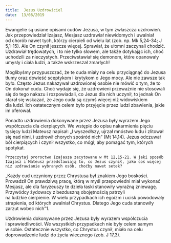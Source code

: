 ```yaml
---
title:  Jezus Uzdrowiciel
date:  13/08/2019
---
```


Ewangelie są usiane opisami cudów Jezusa, w tym zwłaszcza uzdrowień. Jak przepowiedział Izajasz, Mesjasz uzdrawiał niewidomych i uwalniał od chorób nawet tych, którzy cierpieli od wielu lat (zob. np. Mk 5,24-34; J 5,1-15). Ale On czynił jeszcze więcej. Sprawiał, że ułomni zaczynali chodzić. Uzdrawiał trędowatych, i to nie tylko słowem, ale także dotykając ich, choć uchodzili za nieczystych. Przeciwstawiał się demonom, które opanowały umysły i ciała ludzi, a także wskrzeszał zmarłych!

Moglibyśmy przypuszczać, że te cuda miały na celu przyciągnąć do Jezusa tłumy oraz dowieść sceptykom i krytykom o Jego mocy. Ale nie zawsze tak było. Często Jezus nakazywał uzdrowionej osobie nie mówić o tym, że to On dokonał cudu. Choć wydaje się, że uzdrowieni przeważnie nie stosowali się do tego nakazu i rozpowiadali, co Jezus dla nich uczynił, to jednak On starał się wskazać, że Jego cuda są czymś więcej niż widowiskiem dla ludzi. Ich ostatecznym celem było przyjęcie przez ludzi zbawienia, jakie im oferował.

Ponadto uzdrowienia dokonywane przez Jezusa były wyrazem Jego współczucia dla cierpiących. We wstępie do opisu nakarmienia pięciu tysięcy ludzi Mateusz napisał: „I wyszedłszy, ujrzał mnóstwo ludu i zlitował się nad nimi, i uzdrowił chorych spośród nich” (Mt 14,14). Jezus odczuwał ból cierpiących i czynił wszystko, co mógł, aby pomagać tym, których spotykał.

`Przeczytaj proroctwo Izajasza zacytowane w Mt 12,15-21. W jaki sposób Izajasz i Mateusz przedstawiają to, co Jezus czynił, jako coś więcej niż uzdrawianie wybranych osób, choćby nawet setek?`

„Każdy cud uczyniony przez Chrystusa był znakiem Jego boskości. Prowadził On prawdziwą pracę, którą w myśl przepowiedni miał wykonać Mesjasz, ale dla faryzeuszy te dzieła łaski stanowiły wyraźną zniewagę. Przywódcy żydowscy z bezduszną obojętnością patrzyli na ludzkie cierpienie. W wielu przypadkach ich egoizm i ucisk powodowały strapienia, od których uwalniał Chrystus. Dlatego Jego cuda stanowiły zarzut wobec nich”1.

Uzdrowienia dokonywane przez Jezusa były wyrazem współczucia i sprawiedliwości. We wszystkich przypadkach nie były celem samym w sobie. Ostatecznie wszystko, co Chrystus czynił, miało na celu doprowadzenie ludzi do życia wiecznego (zob. J 17,3).